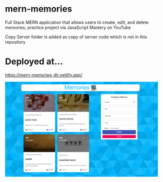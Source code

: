 # mern-memories

Full Stack MERN application that allows users to create, edit, and delete memories; practice project via JavaScript Mastery on YouTube

Copy Server folder is added as copy of server code which is not in this repository

# Deployed at...

https://mern-memories-dir.netlify.app/

![memories](memories-demo.png)
